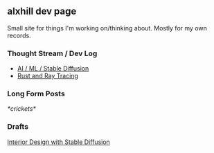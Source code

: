 ## alxhill dev page

Small site for things I'm working on/thinking about. Mostly for my own records.

### Thought Stream / Dev Log

* [AI / ML / Stable Diffusion](topics/ai-ml)
* [Rust and Ray Tracing](topics/rust)

### Long Form Posts

_\*crickets\*_

### Drafts

[Interior Design with Stable Diffusion](drafts/interior-design)